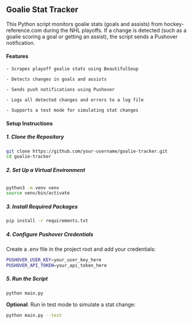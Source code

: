## Goalie Stat Tracker

This Python script monitors goalie stats (goals and assists) from hockey-reference.com during the NHL playoffs.
If a change is detected (such as a goalie scoring a goal or getting an assist), the script sends a Pushover notification.

#### **Features**

    - Scrapes playoff goalie stats using BeautifulSoup

    - Detects changes in goals and assists

    - Sends push notifications using Pushover

    - Logs all detected changes and errors to a log file

    - Supports a test mode for simulating stat changes

#### Setup Instructions

##### **1. Clone the Repository**

```bash
git clone https://github.com/your-username/goalie-tracker.git
cd goalie-tracker
```

###### **2. Set Up a Virtual Environment**

```bash
python3 -m venv venv
source venv/bin/activate
```

##### **3. Install Required Packages**

```bash
pip install -r requirements.txt
```

##### **4. Configure Pushover Credentials**

Create a .env file in the project root and add your credentials:

```bash
PUSHOVER_USER_KEY=your_user_key_here
PUSHOVER_API_TOKEN=your_api_token_here
```

##### **5. Run the Script**

```bash
python main.py
```

**Optional**: Run in test mode to simulate a stat change:

```bash
python main.py --test
```

